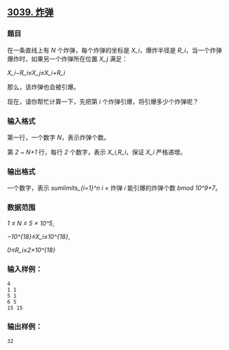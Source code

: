 ## [3039. 炸弹](https://www.acwing.com/problem/content/3042/)

### 题目

在一条直线上有 *N* 个炸弹，每个炸弹的坐标是 *X_i*，爆炸半径是 *R_i*，当一个炸弹爆炸时，如果另一个炸弹所在位置 *X_j* 满足：

*X_i−R_i≤X_j≤X_i+R_i*

那么，该炸弹也会被引爆。

现在，请你帮忙计算一下，先把第 *i* 个炸弹引爆，将引爆多少个炸弹呢？

### 输入格式

第一行，一个数字 *N*，表示炸弹个数。

第 *2 ~ N+1* 行，每行 *2* 个数字，表示 *X_i,R_i*，保证 *X_i* 严格递增。

### 输出格式

一个数字，表示 *sumlimits_{i=1}^n i ×* 炸弹 *i* 能引爆的炸弹个数 *bmod 10^9+7*。

### 数据范围

*1 ≤ N ≤ 5 × 10^5*,

*−10^{18}≤X_i≤10^{18}*,

*0≤R_i≤2×10^{18}*

### 输入样例：

```
4
1 1
5 1
6 5
15 15
```

### 输出样例：

```
32
```
